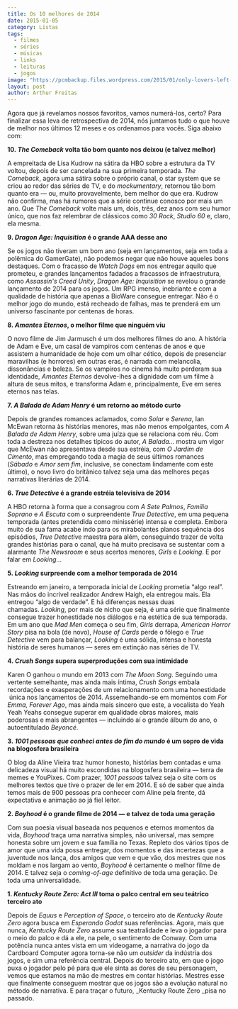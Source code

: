 ```yaml
---
title: Os 10 melhores de 2014
date: 2015-01-05
category: Listas
tags:
  - filmes
  - séries
  - músicas
  - links
  - leituras
  - jogos
image: "https://pcmbackup.files.wordpress.com/2015/01/only-lovers-left-alive.jpg"
layout: post
author: Arthur Freitas
---
```

Agora que já revelamos nossos favoritos, vamos numerá-los, certo? Para finalizar essa leva de retrospectiva de 2014, nós juntamos tudo o que houve de melhor nos últimos 12 meses e os ordenamos para vocês. Siga abaixo com:

**10. _The Comeback_ volta tão bom quanto nos deixou (e talvez melhor)**

A empreitada de Lisa Kudrow na sátira da HBO sobre a estrutura da TV voltou, depois de ser cancelada na sua primeira temporada. _The Comeback_, agora uma sátira sobre o próprio canal, o star system que se criou ao redor das séries de TV, e do _mockumentary_, retornou tão bom quanto era — ou, muito provavelmente, bem melhor do que era. Kudrow não confirma, mas há rumores que a série continue conosco por mais um ano. Que _The Comeback_ volte mais um, dois, três, dez anos com seu humor único, que nos faz relembrar de clássicos como _30 Rock_, _Studio 60_ e, claro, ela mesma.

**9. _Dragon Age: Inquisition_ é o grande AAA desse ano**

Se os jogos não tiveram um bom ano (seja em lançamentos, seja em toda a polêmica do GamerGate), não podemos negar que não houve aqueles bons destaques. Com o fracasso de _Watch Dogs_ em nos entregar aquilo que prometeu, e grandes lançamentos fadados a fracassos de infraestrutura, como _Assassin's Creed Unity_, _Dragon Age: Inquisition_ se revelou o grande lançamento de 2014 para os jogos. Um RPG imenso, inebriante e com a qualidade de história que apenas a BioWare consegue entregar. Não é o melhor jogo do mundo, está recheado de falhas, mas te prenderá em um universo fascinante por centenas de horas.

**8. _Amantes Eternos_, o melhor filme que ninguém viu**

O novo filme de Jim Jarmusch é um dos melhores filmes do ano. A história de Adam e Eve, um casal de vampiros com centenas de anos e que assistem a humanidade de hoje com um olhar cético, depois de presenciar maravilhas (e horrores) em outras eras, é narrada com melancolia, dissonâncias e beleza. Se os vampiros no cinema há muito perderam sua identidade, _Amantes Eternos_ devolve-lhes a dignidade com um filme à altura de seus mitos, e transforma Adam e, principalmente, Eve em seres eternos nas telas.

**7. _A Balada de Adam Henry_ é um retorno ao método curto**

Depois de grandes romances aclamados, como _Solar_ e _Serena_, Ian McEwan retorna às histórias menores, mas não menos empolgantes, com _A Balada de Adam Henry_, sobre uma juíza que se relaciona com réu. Com toda a destreza nos detalhes típicos do autor, _A Balada…_ mostra um vigor que McEwan não apresentava desde sua estréia, com _O Jardim de Cimento_, mas empregando toda a magia de seus últimos romances (_Sábado_ e _Amor sem fim_, inclusive, se conectam lindamente com este último), o novo livro do britânico talvez seja uma das melhores peças narrativas literárias de 2014.

**6. _True Detective_ é a grande estréia televisiva de 2014**

A HBO retorna à forma que a consagrou com _A Sete Palmos_, _Família Soprano_ e _A Escuta_ com o surpreendente _True Detective_, em uma pequena temporada (antes pretendida como minissérie) intensa e completa. Embora muito de sua fama acabe indo para os mirabolantes planos sequência dos episódios, _True Detective_ maestra para além, conseguindo trazer de volta grandes histórias para o canal, que há muito precisava se sustentar com a alarmante _The Newsroom_ e seus acertos menores, _Girls_ e _Looking_. E por falar em _Looking_…

**5. _Looking_ surpreende com a melhor temporada de 2014**

Estreando em janeiro, a temporada inicial de _Looking_ prometia “algo real”. Nas mãos do incrível realizador Andrew Haigh, ela entregou mais. Ela entregou “algo de verdade”. E há diferenças nessas duas chamadas. _Looking_, por mais de nicho que seja, é uma série que finalmente consegue trazer honestidade nos diálogos e na estética de sua temporada. Em um ano que _Mad Men_ começa o seu fim, _Girls_ derrapa, _American Horror Story_ pisa na bola (de novo), _House of Cards_ perde o fôlego e _True Detective_ vem para balançar, _Looking_ é uma sólida, intensa e honesta história de seres humanos — seres em extinção nas séries de TV.

**4. _Crush Songs_ supera superproduções com sua intimidade**

Karen O ganhou o mundo em 2013 com _The Moon Song_. Seguindo uma vertente semelhante, mas ainda mais íntima, _Crush Songs_ embala recordações e exasperações de um relacionamento com uma honestidade  única nos lançamentos de 2014. Assemelhando-se em momentos com _For Emma, Forever Ago_, mas ainda mais sincero que este, a vocalista do Yeah Yeah Yeahs consegue superar em qualidade obras maiores, mais poderosas e mais abrangentes — incluindo aí o grande álbum do ano, o autoentitulado _Beyoncé_.

**3. _1001 pessoas que conheci antes do fim do mundo_ é um sopro de vida na blogosfera brasileira**

O blog da Aline Vieira traz humor honesto, histórias bem contadas e uma delicadeza visual há muito escondidas na blogosfera brasileira — terra de memes e YouPixes. Com prazer, _1001 pessoas_ talvez seja o site com os melhores textos que tive o prazer de ler em 2014. E só de saber que ainda temos mais de 900 pessoas pra conhecer com Aline pela frente, dá expectativa e animação ao já fiel leitor.

**2. _Boyhood_ é o grande filme de 2014 — e talvez de toda uma geração**

Com sua poesia visual baseada nos pequenos e eternos momentos da vida, _Boyhood_ traça uma narrativa simples, não universal, mas sempre honesta sobre um jovem e sua família no Texas. Repleto dos vários tipos de amor que uma vida possa entregar, dos momentos e das incertezas que a juventude nos lança, dos amigos que vem e que vão, dos mestres que nos moldam e nos largam ao vento, _Boyhood_ é certamente o melhor filme de 2014. E talvez seja o _coming-of-age_ definitivo de toda uma geração. De toda uma universalidade.

**1. _Kentucky Route Zero: Act III_ toma o palco central em seu teátrico terceiro ato**

Depois de _Equus_ e _Perception of Space_, o terceiro ato de _Kentucky Route Zero_ agora busca em _Esperando Godot_ suas referências. Agora, mais que nunca, _Kentucky Route Zero_ assume sua teatralidade e leva o jogador para o meio do palco e dá a ele, na pele, o sentimento de Conway. Com uma potência nunca antes vista em um videogame, a narrativa do jogo da Cardboard Computer agora torna-se não um _outsider_ da indústria dos jogos, e sim uma referência central. Depois do terceiro ato, em que o jogo puxa o jogador pelo pé para que ele sinta as dores de seu personagem, vemos que estamos na mão de mestres em contar histórias. Mestres esse que finalmente conseguem mostrar que os jogos são a evolução natural no método de narrativa. E para traçar o futuro, _Kentucky Route Zero _pisa no passado.
